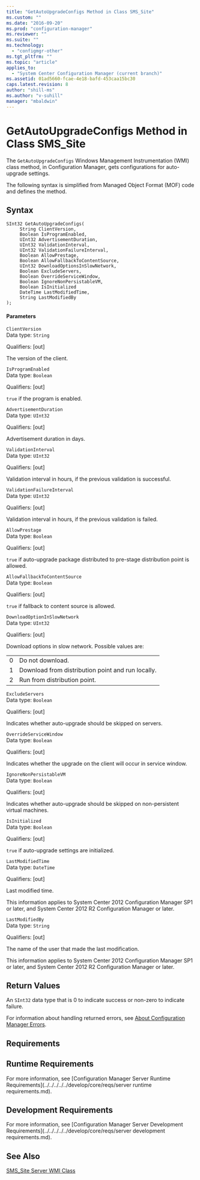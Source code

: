 ```yaml
---
title: "GetAutoUpgradeConfigs Method in Class SMS_Site"
ms.custom: ""
ms.date: "2016-09-20"
ms.prod: "configuration-manager"
ms.reviewer: ""
ms.suite: ""
ms.technology: 
  - "configmgr-other"
ms.tgt_pltfrm: ""
ms.topic: "article"
applies_to: 
  - "System Center Configuration Manager (current branch)"
ms.assetid: 01ad5660-fcae-4e18-bafd-453caa15bc30
caps.latest.revision: 8
author: "shill-ms"
ms.author: "v-suhill"
manager: "mbaldwin"
---
```

# GetAutoUpgradeConfigs Method in Class SMS_Site
The `GetAutoUpgradeConfigs` Windows Management Instrumentation (WMI) class method, in Configuration Manager, gets configurations for auto-upgrade settings.  
  
 The following syntax is simplified from Managed Object Format (MOF) code and defines the method.  
  
## Syntax  
  
```  
SInt32 GetAutoUpgradeConfigs(  
     String ClientVersion,  
     Boolean IsProgramEnabled,  
     UInt32 AdvertisementDuration,  
     UInt32 ValidationInterval,  
     UInt32 ValidationFailureInterval,  
     Boolean AllowPrestage,  
     Boolean AllowFallbackToContentSource,  
     UInt32 DownloadOptionsInSlowNetwork,  
     Boolean ExcludeServers,  
     Boolean OverrideServiceWindow,  
     Boolean IgnoreNonPersistableVM,  
     Boolean IsInitialized  
     DateTime LastModifiedTime,  
     String LastModifiedBy  
);  
```  
  
#### Parameters  
 `ClientVersion`  
 Data type: `String`  
  
 Qualifiers: [out]  
  
 The version of the client.  
  
 `IsProgramEnabled`  
 Data type: `Boolean`  
  
 Qualifiers: [out]  
  
 `true` if the program is enabled.  
  
 `AdvertisementDuration`  
 Data type: `UInt32`  
  
 Qualifiers: [out]  
  
 Advertisement duration in days.  
  
 `ValidationInterval`  
 Data type: `UInt32`  
  
 Qualifiers: [out]  
  
 Validation interval in hours, if the previous validation is successful.  
  
 `ValidationFailureInterval`  
 Data type: `UInt32`  
  
 Qualifiers: [out]  
  
 Validation interval in hours, if the previous validation is failed.  
  
 `AllowPrestage`  
 Data type: `Boolean`  
  
 Qualifiers: [out]  
  
 `true` if auto-upgrade package distributed to pre-stage distribution point is allowed.  
  
 `AllowFallbackToContentSource`  
 Data type: `Boolean`  
  
 Qualifiers: [out]  
  
 `true` if fallback to content source is allowed.  
  
 `DownloadOptionInSlowNetwork`  
 Data type: `UInt32`  
  
 Qualifiers: [out]  
  
 Download options in slow network. Possible values are:  
  
|||  
|-|-|  
|0|Do not download.|  
|1|Download from distribution point and run locally.|  
|2|Run from distribution point.|  
  
 `ExcludeServers`  
 Data type: `Boolean`  
  
 Qualifiers: [out]  
  
 Indicates whether auto-upgrade should be skipped on servers.  
  
 `OverrideServiceWindow`  
 Data type: `Boolean`  
  
 Qualifiers: [out]  
  
 Indicates whether the upgrade on the client will occur in service window.  
  
 `IgnoreNonPersistableVM`  
 Data type: `Boolean`  
  
 Qualifiers: [out]  
  
 Indicates whether auto-upgrade should be skipped on non-persistent virtual machines.  
  
 `IsInitialized`  
 Data type: `Boolean`  
  
 Qualifiers: [out]  
  
 `true` if auto-upgrade settings are initialized.  
  
 `LastModifiedTime`  
 Data type: `DateTime`  
  
 Qualifiers: [out]  
  
 Last modified time.  
  
 This information applies to System Center 2012 Configuration Manager SP1 or later, and System Center 2012 R2 Configuration Manager or later.  
  
 `LastModifiedBy`  
 Data type: `String`  
  
 Qualifiers: [out]  
  
 The name of the user that made the last modification.  
  
 This information applies to System Center 2012 Configuration Manager SP1 or later, and System Center 2012 R2 Configuration Manager or later.  
  
## Return Values  
 An `SInt32` data type that is 0 to indicate success or non-zero to indicate failure.  
  
 For information about handling returned errors, see [About Configuration Manager Errors](../../../../../develop/core/understand/about-configuration-manager-errors.md).  
  
## Requirements  
  
## Runtime Requirements  
 For more information, see [Configuration Manager Server Runtime Requirements](../../../../../develop/core/reqs/server runtime requirements.md).  
  
## Development Requirements  
 For more information, see [Configuration Manager Server Development Requirements](../../../../../develop/core/reqs/server development requirements.md).  
  
## See Also  
 [SMS_Site Server WMI Class](../../../../../develop/reference/core/servers/configure/sms_site-server-wmi-class.md)